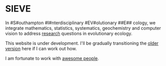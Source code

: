 # SIEVE

In #S#outhampton #I#nterdisciplinary #EV#olutionary ##E## cology, we integrate mathematics, statistics, systematics, geochemistry and computer vision to address [research](https://tomezard.github.io/research) questions in evolutionary ecology.

This website is under development. I'll be gradually transitioning the [older version](http://fusionecology.org/FusionEcology/index.html) here if I can work out how. 

I am fortunate to work with [awesome people](https://tomezard.github.io/team). 
